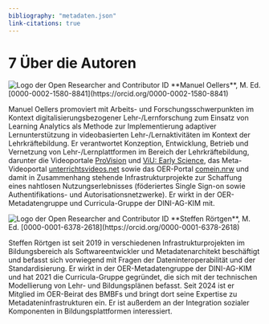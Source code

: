 ```yaml
---
bibliography: "metadaten.json"
link-citations: true
---
```


# 7 Über die Autoren

<img src="https://info.orcid.org/wp-content/uploads/2020/12/orcid_16x16.gif" alt="Logo der Open Researcher and Contributor ID" />
**Manuel Oellers**, M. Ed.
[0000-0002-1580-8841](https://orcid.org/0000-0002-1580-8841)

Manuel Oellers promoviert mit Arbeits- und Forschungsschwerpunkten im
Kontext digitalisierungsbezogener Lehr-/Lernforschung zum Einsatz von
Learning Analytics als Methode zur Implementierung adaptiver
Lernunterstützung in videobasierten Lehr-/Lernaktivitäten im Kontext der
Lehrkräftebildung. Er verantwortet Konzeption, Entwicklung, Betrieb und
Vernetzung von Lehr-/Lernplattformen im Bereich der Lehrkräftebildung,
darunter die Videoportale
[ProVision](https://www.uni-muenster.de/ProVision/) und [ViU: Early
Science](https://www.uni-muenster.de/Koviu/), das Meta-Videoportal
[unterrichtsvideos.net](https://unterrichtsvideos.net/metaportal/) sowie
das OER-Portal [comein.nrw](https://comein.nrw/portal/ressourcen/) und
damit in Zusammenhang stehende Infrastrukturprojekte zur Schaffung eines
nahtlosen Nutzungserlebnisses (föderiertes Single Sign-on sowie
Authentifikations- und Autorisationsnetzwerke). Er wirkt in der
OER-Metadatengruppe und Curricula-Gruppe der DINI-AG-KIM mit.

<img src="https://info.orcid.org/wp-content/uploads/2020/12/orcid_16x16.gif" alt="Logo der Open Researcher and Contributor ID" />
**Steffen Rörtgen**, M. Ed.
[0000-0001-6378-2618](https://orcid.org/0000-0001-6378-2618)

Steffen Rörtgen ist seit 2019 in verschiedenen Infrastrukturprojekten im
Bildungsbereich als Softwareentwickler und Metadatenarchitekt
beschäftigt und befasst sich vorwiegend mit Fragen der
Dateninteroperabilität und der Standardisierung. Er wirkt in der
OER-Metadatengruppe der DINI-AG-KIM und hat 2021 die Curricula-Gruppe
gegründet, die sich mit der technischen Modellierung von Lehr- und
Bildungsplänen befasst. Seit 2024 ist er Mitglied im OER-Beirat des
BMBFs und bringt dort seine Expertise zu Metadateninfrastrukturen ein.
Er ist außerdem an der Integration sozialer Komponenten in
Bildungsplattformen interessiert.


